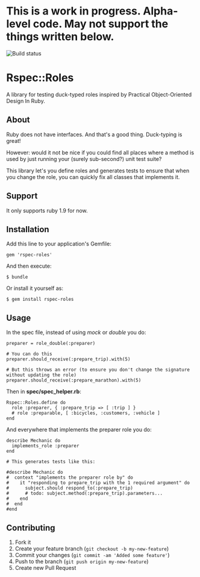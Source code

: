 # This is a work in progress. Alpha-level code. May not support the things written below.

![Build status](https://secure.travis-ci.org/joakimk/rspec-roles.png)

# Rspec::Roles

A library for testing duck-typed roles inspired by Practical Object-Oriented Design In Ruby.

## About

Ruby does not have interfaces. And that's a good thing. Duck-typing is great!

However: would it not be nice if you could find all places where a method is used by just running your (surely sub-second?) unit test suite?

This library let's you define roles and generates tests to ensure that when you change the role, you can quickly fix all classes that implements it.

## Support

It only supports ruby 1.9 for now.

## Installation

Add this line to your application's Gemfile:

    gem 'rspec-roles'

And then execute:

    $ bundle

Or install it yourself as:

    $ gem install rspec-roles

## Usage

In the spec file, instead of using *mock* or *double* you do:

    preparer = role_double(:preparer)

    # You can do this
    preparer.should_receive(:prepare_trip).with(5)

    # But this throws an error (to ensure you don't change the signature without updating the role)
    preparer.should_receive(:prepare_marathon).with(5)

Then in **spec/spec_helper.rb**:

    Rspec::Roles.define do
      role :preparer, { :prepare_trip => [ :trip ] }
      # role :preparable, [ :bicycles, :customers, :vehicle ]
    end

And everywhere that implements the preparer role you do:

    describe Mechanic do
      implements_role :preparer
    end

    # This generates tests like this:

    #describe Mechanic do
    #  context "implements the preparer role by" do
    #    it "responding to prepare_trip with the 1 required argument" do
    #      subject.should respond_to(:prepare_trip)
    #      # todo: subject.method(:prepare_trip).parameters...
    #    end
    #  end
    #end

## Contributing

1. Fork it
2. Create your feature branch (`git checkout -b my-new-feature`)
3. Commit your changes (`git commit -am 'Added some feature'`)
4. Push to the branch (`git push origin my-new-feature`)
5. Create new Pull Request
